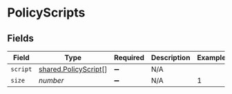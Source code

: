 # PolicyScripts


## Fields

| Field                                                        | Type                                                         | Required                                                     | Description                                                  | Example                                                      |
| ------------------------------------------------------------ | ------------------------------------------------------------ | ------------------------------------------------------------ | ------------------------------------------------------------ | ------------------------------------------------------------ |
| `script`                                                     | [shared.PolicyScript](../../models/shared/policyscript.md)[] | :heavy_minus_sign:                                           | N/A                                                          |                                                              |
| `size`                                                       | *number*                                                     | :heavy_minus_sign:                                           | N/A                                                          | 1                                                            |